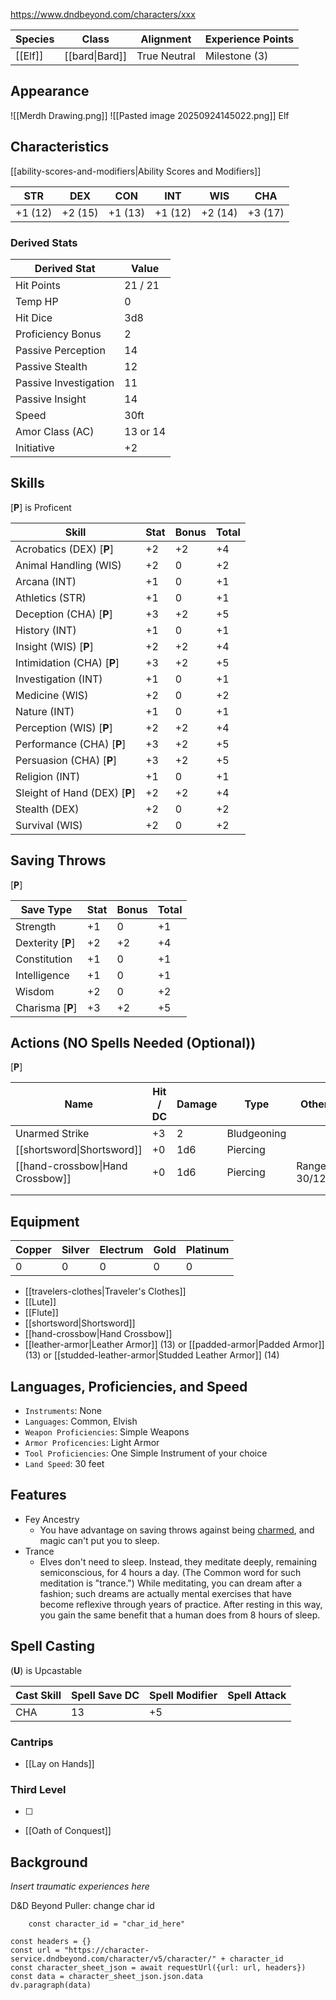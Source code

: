 https://www.dndbeyond.com/characters/xxx

| Species | Class          | Alignment    | Experience Points |
| ------- | -------------- | ------------ | ----------------- |
| [[Elf]] | [[bard\|Bard]] | True Neutral | Milestone (3)     |
## Appearance

![[Merdh Drawing.png]]
![[Pasted image 20250924145022.png]]
Elf


## Characteristics
[[ability-scores-and-modifiers|Ability Scores and Modifiers]]

| STR     | DEX     | CON     | INT     | WIS     | CHA     |
| ------- | ------- | ------- | ------- | ------- | ------- |
| +1 (12) | +2 (15) | +1 (13) | +1 (12) | +2 (14) | +3 (17) |

### Derived Stats

| Derived Stat          | Value    |
| --------------------- | -------- |
| Hit Points            | 21 / 21  |
| Temp HP               | 0        |
| Hit Dice              | 3d8      |
| Proficiency Bonus     | 2        |
| Passive Perception    | 14       |
| Passive Stealth       | 12       |
| Passive Investigation | 11       |
| Passive Insight       | 14       |
| Speed                 | 30ft     |
| Amor Class (AC)       | 13 or 14 |
| Initiative            | +2       |

## Skills
[**P**] is Proficent

| Skill                         | Stat | Bonus | Total |
| ----------------------------- | ---- | ----- | ----- |
| Acrobatics (DEX) [**P**]      | +2   | +2    | +4    |
| Animal Handling (WIS)         | +2   | 0     | +2    |
| Arcana (INT)                  | +1   | 0     | +1    |
| Athletics (STR)               | +1   | 0     | +1    |
| Deception (CHA) [**P**]       | +3   | +2    | +5    |
| History (INT)                 | +1   | 0     | +1    |
| Insight (WIS) [**P**]         | +2   | +2    | +4    |
| Intimidation (CHA) [**P**]    | +3   | +2    | +5    |
| Investigation (INT)           | +1   | 0     | +1    |
| Medicine (WIS)                | +2   | 0     | +2    |
| Nature (INT)                  | +1   | 0     | +1    |
| Perception (WIS) [**P**]      | +2   | +2    | +4    |
| Performance (CHA) [**P**]     | +3   | +2    | +5    |
| Persuasion (CHA) [**P**]      | +3   | +2    | +5    |
| Religion (INT)                | +1   | 0     | +1    |
| Sleight of Hand (DEX) [**P**] | +2   | +2    | +4    |
| Stealth (DEX)                 | +2   | 0     | +2    |
| Survival (WIS)                | +2   | 0     | +2    |

## Saving Throws
[**P**]

| Save Type         | Stat | Bonus | Total |
| ----------------- | ---- | ----- | ----- |
| Strength          | +1   | 0     | +1    |
| Dexterity [**P**] | +2   | +2    | +4    |
| Constitution      | +1   | 0     | +1    |
| Intelligence      | +1   | 0     | +1    |
| Wisdom            | +2   | 0     | +2    |
| Charisma [**P**]  | +3   | +2    | +5    |

## Actions (NO Spells Needed (Optional))
[**P**]

| Name                             | Hit / DC | Damage | Type        | Other        |
| -------------------------------- | -------- | ------ | ----------- | ------------ |
| Unarmed Strike                   | +3       | 2      | Bludgeoning |              |
| [[shortsword\|Shortsword]]       | +0       | 1d6    | Piercing    |              |
| [[hand-crossbow\|Hand Crossbow]] | +0       | 1d6    | Piercing    | Range 30/120 |
|                                  |          |        |             |              |
|                                  |          |        |             |              |

## Equipment

| Copper | Silver | Electrum | Gold | Platinum |
| ------ | ------ | -------- | ---- | -------- |
| 0      | 0      | 0        | 0    | 0        |

* [[travelers-clothes|Traveler's Clothes]]
* [[Lute]]
* [[Flute]]
* [[shortsword|Shortsword]]
* [[hand-crossbow|Hand Crossbow]]
* [[leather-armor|Leather Armor]] (13) or [[padded-armor|Padded Armor]] (13) or [[studded-leather-armor|Studded Leather Armor]] (14)

## Languages, Proficiencies, and Speed

* `Instruments`: None
* `Languages`: Common, Elvish
* `Weapon Proficiencies`: Simple Weapons
* `Armor Proficencies`: Light Armor
* `Tool Proficiencies`: One Simple Instrument of your choice
* `Land Speed`: 30 feet

## Features

* Fey Ancestry
	* You have advantage on saving throws against being [charmed](rules/conditions.md#charmed), and magic can't put you to sleep.
* Trance
	* Elves don't need to sleep. Instead, they meditate deeply, remaining semiconscious, for 4 hours a day. (The Common word for such meditation is "trance.") While meditating, you can dream after a fashion; such dreams are actually mental exercises that have become reflexive through years of practice. After resting in this way, you gain the same benefit that a human does from 8 hours of sleep.


## Spell Casting
(**U**) is Upcastable

| Cast Skill | Spell Save DC | Spell Modifier | Spell Attack |
| ---------- | ------------- | -------------- | ------------ |
| CHA        | 13            | +5             |              |

### Cantrips

* [[Lay on Hands]]

### Third Level

* [ ] 
* [[Oath of Conquest]]

## Background

*Insert traumatic experiences here*


D&D Beyond Puller: change char id
```dataviewjs
	const character_id = "char_id_here"

const headers = {}
const url = "https://character-service.dndbeyond.com/character/v5/character/" + character_id
const character_sheet_json = await requestUrl({url: url, headers})
const data = character_sheet_json.json.data
dv.paragraph(data)
```
